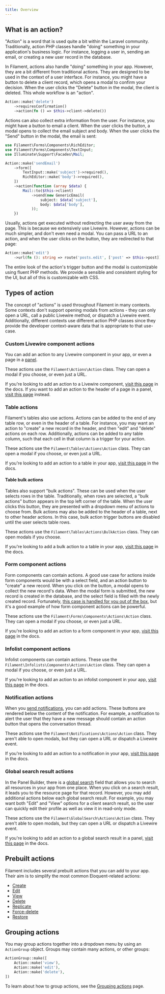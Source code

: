 ```yaml
---
title: Overview
---
```


## What is an action?

"Action" is a word that is used quite a bit within the Laravel community. Traditionally, action PHP classes handle "doing" something in your application's business logic. For instance, logging a user in, sending an email, or creating a new user record in the database.

In Filament, actions also handle "doing" something in your app. However, they are a bit different from traditional actions. They are designed to be used in the context of a user interface. For instance, you might have a button to delete a client record, which opens a modal to confirm your decision. When the user clicks the "Delete" button in the modal, the client is deleted. This whole workflow is an "action".

```php
Action::make('delete')
    ->requiresConfirmation()
    ->action(fn () => $this->client->delete())
```

Actions can also collect extra information from the user. For instance, you might have a button to email a client. When the user clicks the button, a modal opens to collect the email subject and body. When the user clicks the "Send" button in the modal, the email is sent:

```php
use Filament\Forms\Components\RichEditor;
use Filament\Forms\Components\TextInput;
use Illuminate\Support\Facades\Mail;

Action::make('sendEmail')
    ->form([
        TextInput::make('subject')->required(),
        RichEditor::make('body')->required(),
    ])
    ->action(function (array $data) {
        Mail::to($this->client)
            ->send(new GenericEmail(
                subject: $data['subject'],
                body: $data['body'],
            ));
    })
```

Usually, actions get executed without redirecting the user away from the page. This is because we extensively use Livewire. However, actions can be much simpler, and don't even need a modal. You can pass a URL to an action, and when the user clicks on the button, they are redirected to that page:

```php
Action::make('edit')
    ->url(fn (): string => route('posts.edit', ['post' => $this->post]))
```

The entire look of the action's trigger button and the modal is customizable using fluent PHP methods. We provide a sensible and consistent styling for the UI, but all of this is customizable with CSS.

## Types of action

The concept of "actions" is used throughout Filament in many contexts. Some contexts don't support opening modals from actions - they can only open a URL, call a public Livewire method, or dispatch a Livewire event. Additionally, different contexts use different action PHP classes since they provide the developer context-aware data that is appropriate to that use-case.

### Custom Livewire component actions

You can add an action to any Livewire component in your app, or even a page in a [panel](../panels/pages).

These actions use the `Filament\Actions\Action` class. They can open a modal if you choose, or even just a URL.

If you're looking to add an action to a Livewire component, [visit this page](adding-an-action-to-a-livewire-component) in the docs. If you want to add an action to the header of a page in a panel, [visit this page](../panels/pages#header-actions) instead.

### Table actions

Filament's tables also use actions. Actions can be added to the end of any table row, or even in the header of a table. For instance, you may want an action to "create" a new record in the header, and then "edit" and "delete" actions on each row. Additionally, actions can be added to any table column, such that each cell in that column is a trigger for your action.

These actions use the `Filament\Tables\Actions\Action` class. They can open a modal if you choose, or even just a URL.

If you're looking to add an action to a table in your app, [visit this page](../tables/actions) in the docs.

#### Table bulk actions

Tables also support "bulk actions". These can be used when the user selects rows in the table. Traditionally, when rows are selected, a "bulk actions" button appears in the top left corner of the table. When the user clicks this button, they are presented with a dropdown menu of actions to choose from. Bulk actions may also be added to the header of a table, next to other header actions. In this case, bulk action trigger buttons are disabled until the user selects table rows.

These actions use the `Filament\Tables\Actions\BulkAction` class. They can open modals if you choose.

If you're looking to add a bulk action to a table in your app, [visit this page](../tables/actions#bulk-actions) in the docs.

### Form component actions

Form components can contain actions. A good use case for actions inside form components would be with a select field, and an action button to "create" a new record. When you click on the button, a modal opens to collect the new record's data. When the modal form is submitted, the new record is created in the database, and the select field is filled with the newly created record. Fortunately, [this case is handled for you out of the box](../forms/fields/select#creating-new-records), but it's a good example of how form component actions can be powerful.

These actions use the `Filament\Forms\Components\Actions\Action` class. They can open a modal if you choose, or even just a URL.

If you're looking to add an action to a form component in your app, [visit this page](../forms/actions) in the docs.

### Infolist component actions

Infolist components can contain actions. These use the `Filament\Infolists\Components\Actions\Action` class. They can open a modal if you choose, or even just a URL.

If you're looking to add an action to an infolist component in your app, [visit this page](../infolists/actions) in the docs.

### Notification actions

When you [send notifications](../notifications/sending-notifications), you can add actions. These buttons are rendered below the content of the notification. For example, a notification to alert the user that they have a new message should contain an action button that opens the conversation thread.

These actions use the `Filament\Notifications\Actions\Action` class. They aren't able to open modals, but they can open a URL or dispatch a Livewire event.

If you're looking to add an action to a notification in your app, [visit this page](../notifications/sending-notifications#adding-actions-to-notifications) in the docs.

### Global search result actions

In the Panel Builder, there is a [global search](../panels/resources/global-search) field that allows you to search all resources in your app from one place. When you click on a search result, it leads you to the resource page for that record. However, you may add additional actions below each global search result. For example, you may want both "Edit" and "View" options for a client search result, so the user can quickly edit their profile as well as view it in read-only mode.

These actions use the `Filament\GlobalSearch\Actions\Action` class. They aren't able to open modals, but they can open a URL or dispatch a Livewire event.

If you're looking to add an action to a global search result in a panel, [visit this page](../panels/resources/global-search#adding-actions-to-global-search-results) in the docs.

## Prebuilt actions

Filament includes several prebuilt actions that you can add to your app. Their aim is to simplify the most common Eloquent-related actions:

- [Create](prebuilt-actions/create)
- [Edit](prebuilt-actions/edit)
- [View](prebuilt-actions/view)
- [Delete](prebuilt-actions/delete)
- [Replicate](prebuilt-actions/replicate)
- [Force-delete](prebuilt-actions/force-delete)
- [Restore](prebuilt-actions/restore)

## Grouping actions

You may group actions together into a dropdown menu by using an `ActionGroup` object. Groups may contain many actions, or other groups:

```php
ActionGroup::make([
    Action::make('view'),
    Action::make('edit'),
    Action::make('delete'),
])
```

To learn about how to group actions, see the [Grouping actions](grouping-actions) page.
